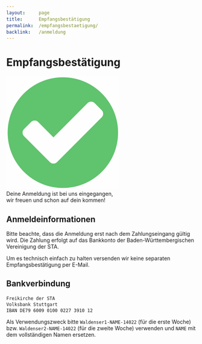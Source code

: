 ```yaml
---
layout:     page
title:      Empfangsbestätigung
permalink:  /empfangsbestaetigung/
backlink:   /anmeldung
---
```


# Empfangs&shy;bestätigung


<div class="o-flag u-margin-bottom">
    <div class="o-flag__img"><img style="opacity: .8" src="/assets/img/check.svg" alt=""></div>
    <div class="o-flag__body u-text-large">Deine Anmeldung ist bei uns eingegangen,<br>wir freuen und schon auf dein kommen!</div>
</div>

## Anmelde&shy;informationen

Bitte beachte, dass die Anmeldung erst nach dem Zahlungseingang gültig wird. Die Zahlung erfolgt auf das Bankkonto der Baden-Württembergischen Vereinigung der STA.

Um es technisch einfach zu halten versenden wir keine separaten Empfangsbestätigung per E-Mail.

## Bankverbindung

    Freikirche der STA
    Volksbank Stuttgart
    IBAN DE79 6009 0100 0227 3910 12

Als Verwendungszweck bitte ```Waldenser1-NAME-14022``` (für die erste Woche) bzw. ```Waldenser2-NAME-14022``` (für die zweite Woche) verwenden und ```NAME``` mit dem vollständigen Namen ersetzen.
